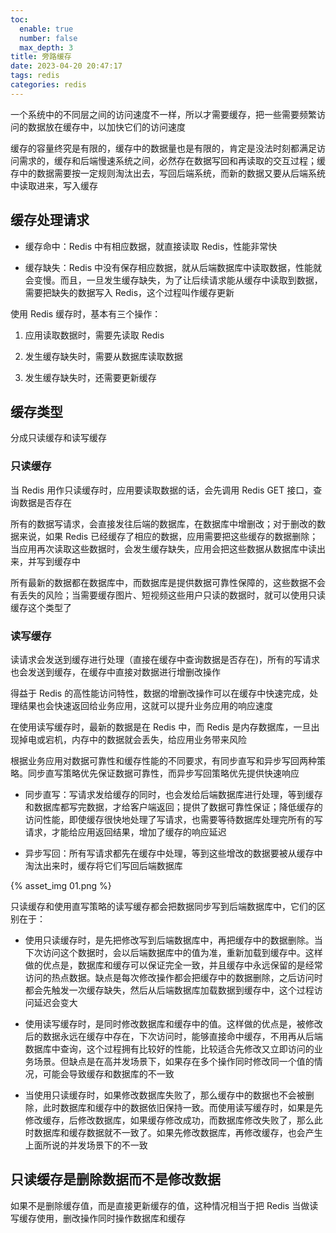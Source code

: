 ```yaml
---
toc:
  enable: true
  number: false
  max_depth: 3
title: 旁路缓存
date: 2023-04-20 20:47:17
tags: redis
categories: redis
---
```


一个系统中的不同层之间的访问速度不一样，所以才需要缓存，把一些需要频繁访问的数据放在缓存中，以加快它们的访问速度

缓存的容量终究是有限的，缓存中的数据量也是有限的，肯定是没法时刻都满足访问需求的，缓存和后端慢速系统之间，必然存在数据写回和再读取的交互过程；缓存中的数据需要按一定规则淘汰出去，写回后端系统，而新的数据又要从后端系统中读取进来，写入缓存

## 缓存处理请求

- 缓存命中：Redis 中有相应数据，就直接读取 Redis，性能非常快

- 缓存缺失：Redis 中没有保存相应数据，就从后端数据库中读取数据，性能就会变慢。而且，一旦发生缓存缺失，为了让后续请求能从缓存中读取到数据，需要把缺失的数据写入 Redis，这个过程叫作缓存更新

使用 Redis 缓存时，基本有三个操作：

1. 应用读取数据时，需要先读取 Redis

2. 发生缓存缺失时，需要从数据库读取数据

3. 发生缓存缺失时，还需要更新缓存

## 缓存类型

分成只读缓存和读写缓存

### 只读缓存

当 Redis 用作只读缓存时，应用要读取数据的话，会先调用 Redis GET 接口，查询数据是否存在

所有的数据写请求，会直接发往后端的数据库，在数据库中增删改；对于删改的数据来说，如果 Redis 已经缓存了相应的数据，应用需要把这些缓存的数据删除；当应用再次读取这些数据时，会发生缓存缺失，应用会把这些数据从数据库中读出来，并写到缓存中

所有最新的数据都在数据库中，而数据库是提供数据可靠性保障的，这些数据不会有丢失的风险；当需要缓存图片、短视频这些用户只读的数据时，就可以使用只读缓存这个类型了

### 读写缓存

读请求会发送到缓存进行处理（直接在缓存中查询数据是否存在)，所有的写请求也会发送到缓存，在缓存中直接对数据进行增删改操作

得益于 Redis 的高性能访问特性，数据的增删改操作可以在缓存中快速完成，处理结果也会快速返回给业务应用，这就可以提升业务应用的响应速度

在使用读写缓存时，最新的数据是在 Redis 中，而 Redis 是内存数据库，一旦出现掉电或宕机，内存中的数据就会丢失，给应用业务带来风险

根据业务应用对数据可靠性和缓存性能的不同要求，有同步直写和异步写回两种策略。同步直写策略优先保证数据可靠性，而异步写回策略优先提供快速响应

- 同步直写：写请求发给缓存的同时，也会发给后端数据库进行处理，等到缓存和数据库都写完数据，才给客户端返回；提供了数据可靠性保证；降低缓存的访问性能，即使缓存很快地处理了写请求，也需要等待数据库处理完所有的写请求，才能给应用返回结果，增加了缓存的响应延迟

- 异步写回：所有写请求都先在缓存中处理，等到这些增改的数据要被从缓存中淘汰出来时，缓存将它们写回后端数据库

{% asset_img 01.png %}

只读缓存和使用直写策略的读写缓存都会把数据同步写到后端数据库中，它们的区别在于：

- 使用只读缓存时，是先把修改写到后端数据库中，再把缓存中的数据删除。当下次访问这个数据时，会以后端数据库中的值为准，重新加载到缓存中。这样做的优点是，数据库和缓存可以保证完全一致，并且缓存中永远保留的是经常访问的热点数据。缺点是每次修改操作都会把缓存中的数据删除，之后访问时都会先触发一次缓存缺失，然后从后端数据库加载数据到缓存中，这个过程访问延迟会变大

- 使用读写缓存时，是同时修改数据库和缓存中的值。这样做的优点是，被修改后的数据永远在缓存中存在，下次访问时，能够直接命中缓存，不用再从后端数据库中查询，这个过程拥有比较好的性能，比较适合先修改又立即访问的业务场景。但缺点是在高并发场景下，如果存在多个操作同时修改同一个值的情况，可能会导致缓存和数据库的不一致

- 当使用只读缓存时，如果修改数据库失败了，那么缓存中的数据也不会被删除，此时数据库和缓存中的数据依旧保持一致。而使用读写缓存时，如果是先修改缓存，后修改数据库，如果缓存修改成功，而数据库修改失败了，那么此时数据库和缓存数据就不一致了。如果先修改数据库，再修改缓存，也会产生上面所说的并发场景下的不一致

## 只读缓存是删除数据而不是修改数据

如果不是删除缓存值，而是直接更新缓存的值，这种情况相当于把 Redis 当做读写缓存使用，删改操作同时操作数据库和缓存